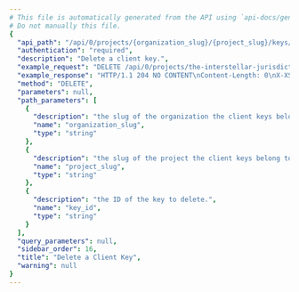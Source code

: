 ```yaml
---
# This file is automatically generated from the API using `api-docs/generate.py`
# Do not manually this file.
{
  "api_path": "/api/0/projects/{organization_slug}/{project_slug}/keys/{key_id}/", 
  "authentication": "required", 
  "description": "Delete a client key.", 
  "example_request": "DELETE /api/0/projects/the-interstellar-jurisdiction/pump-station/keys/700a97d1e98c4d4dac749d9a9dd0796f/ HTTP/1.1\nHost: sentry.io\nAuthorization: Bearer <token>", 
  "example_response": "HTTP/1.1 204 NO CONTENT\nContent-Length: 0\nX-XSS-Protection: 1; mode=block\nContent-Language: en\nX-Content-Type-Options: nosniff\nVary: Accept-Language, Cookie\nAllow: GET, PUT, DELETE, HEAD, OPTIONS\nX-Frame-Options: deny", 
  "method": "DELETE", 
  "parameters": null, 
  "path_parameters": [
    {
      "description": "the slug of the organization the client keys belong to.", 
      "name": "organization_slug", 
      "type": "string"
    }, 
    {
      "description": "the slug of the project the client keys belong to.", 
      "name": "project_slug", 
      "type": "string"
    }, 
    {
      "description": "the ID of the key to delete.", 
      "name": "key_id", 
      "type": "string"
    }
  ], 
  "query_parameters": null, 
  "sidebar_order": 16, 
  "title": "Delete a Client Key", 
  "warning": null
}
---
```

